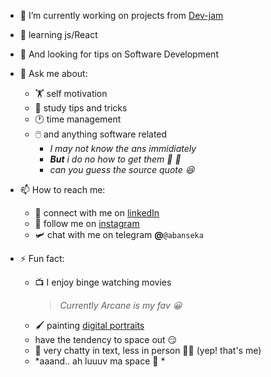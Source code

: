 - 🔭 I’m currently working on projects from [Dev-jam](https://devjam.vercel.app/) 
- 🌱 learning js/React
- 🤔 And looking for tips on Software Development
- 💬 Ask me about:
    - 🏋️ self motivation
    - 📑 study tips and tricks
    - 🕐 time management
    - 🖱️ and anything software related
      - *I may not know the ans immidiately*
      - ***But** i do no how to get them 💯 🥇*
      - *can you guess the source quote 😆*

- 📫 How to reach me:
  - 🔗 connect with me on [linkedIn](linkedin.com/in/abanseka-sylvester)
  - 📸 follow me on [instagram](https://www.instagram.com/a_b_a_n_s_e_k_a/)
  - 🛩️ chat with me on telegram **@**`@abanseka`

- ⚡ Fun fact:
  - 📺 I enjoy binge watching movies 
    > *Currently Arcane is my fav 😀*
  - 🖌️ painting [digital portraits](https://www.instagram.com/a_b_a_n_s_e_k_a/)
  - have the tendency to space out 😏
  - 📯 very chatty in text, less in person 🤷‍♂️ (yep! that's me)
  - *aaand.. ah luuuv ma space 👾 *
